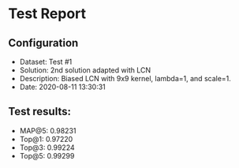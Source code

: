 # Test Report

## Configuration

 - Dataset: Test #1
 - Solution: 2nd solution adapted with LCN
 - Description: Biased LCN with 9x9 kernel, lambda=1, and scale=1.
 - Date: 2020-08-11 13:30:31

## Test results: 

 - MAP@5:    0.98231
 - Top@1:    0.97220
 - Top@3:    0.99224
 - Top@5:    0.99299

